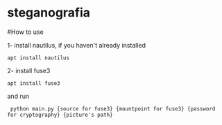 # steganografia

#How to use 

1- install nautilus, if you haven't already installed

`apt install nautilus`

2- install fuse3

`apt install fuse3`

and run 

` python main.py {source for fuse3} {mountpoint for fuse3} {password for cryptography} {picture's path}`
